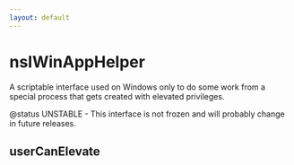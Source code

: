 ```yaml
---
layout: default
---
```


# nsIWinAppHelper #

A scriptable interface used on Windows only to do some work from
a special process that gets created with elevated privileges.

@status UNSTABLE - This interface is not frozen and will probably change in
                   future releases.


## userCanElevate ##
